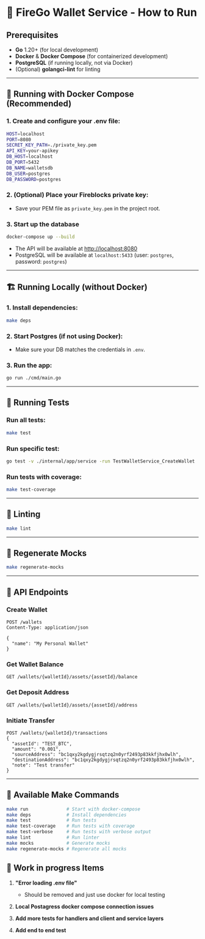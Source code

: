 # 🚀 FireGo Wallet Service - How to Run

## Prerequisites

- **Go** 1.20+ (for local development)
- **Docker** & **Docker Compose** (for containerized development)
- **PostgreSQL** (if running locally, not via Docker)
- (Optional) **golangci-lint** for linting

---

## 🐳 Running with Docker Compose (Recommended)

### 1. **Create and configure your .env file:**
```sh
HOST=localhost
PORT=8080
SECRET_KEY_PATH=./private_key.pem
API_KEY=your-apikey
DB_HOST=localhost
DB_PORT=5432
DB_NAME=walletsdb
DB_USER=postgres
DB_PASSWORD=postgres
```

### 2. **(Optional) Place your Fireblocks private key:**
- Save your PEM file as `private_key.pem` in the project root.

### 3. **Start up the database**
```sh
docker-compose up --build
```


- The API will be available at [http://localhost:8080](http://localhost:8080)
- PostgreSQL will be available at `localhost:5433` (user: `postgres`, password: `postgres`)

---

## 🏗️ Running Locally (without Docker)

### 1. **Install dependencies:**
```sh
make deps
```

### 2. **Start Postgres** (if not using Docker):
- Make sure your DB matches the credentials in `.env`.

### 3. **Run the app:**
```sh
go run ./cmd/main.go
```

---

## 🧪 Running Tests

### Run all tests:
```sh
make test
```

### Run specific test:
```sh
go test -v ./internal/app/service -run TestWalletService_CreateWallet
```

### Run tests with coverage:
```sh
make test-coverage
```

---

## 🧹 Linting

```sh
make lint
```

---

## 🔄 Regenerate Mocks

```sh
make regenerate-mocks
```

---

## 📝 API Endpoints

### Create Wallet
```http
POST /wallets
Content-Type: application/json

{
  "name": "My Personal Wallet"
}
```

### Get Wallet Balance
```http
GET /wallets/{walletId}/assets/{assetId}/balance
```

### Get Deposit Address
```http
GET /wallets/{walletId}/assets/{assetId}/address
```

### Initiate Transfer
```http
POST /wallets/{walletId}/transactions
{
  "assetId": "TEST_BTC",
  "amount": "0.001",
  "sourceAddress": "bc1qxy2kgdygjrsqtzq2n0yrf2493p83kkfjhx0wlh",
  "destinationAddress": "bc1qxy2kgdygjrsqtzq2n0yrf2493p83kkfjhx0wlh",
  "note": "Test transfer"
}
```

---

## 🔧 Available Make Commands

```sh
make run              # Start with docker-compose
make deps             # Install dependencies
make test             # Run tests
make test-coverage    # Run tests with coverage
make test-verbose     # Run tests with verbose output
make lint             # Run linter
make mocks            # Generate mocks
make regenerate-mocks # Regenerate all mocks
```


## 🐛 Work in progress Items


1. **"Error loading .env file"**
   - Should be removed and just use docker for local testing

2. **Local Postagress docker compose connection issues**
   
3. **Add more tests for handlers and client and service layers** 

4. **Add end to end test**

  

